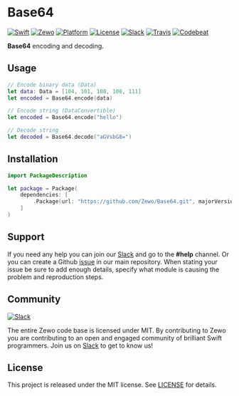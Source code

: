 # Base64

[![Swift][swift-badge]][swift-url]
[![Zewo][zewo-badge]][zewo-url]
[![Platform][platform-badge]][platform-url]
[![License][mit-badge]][mit-url]
[![Slack][slack-badge]][slack-url]
[![Travis][travis-badge]][travis-url]
[![Codebeat][codebeat-badge]][codebeat-url]

**Base64** encoding and decoding.

## Usage

```swift
// Encode binary data (Data)
let data: Data = [104, 101, 108, 108, 111]
let encoded = Base64.encode(data)

// Encode string (DataConvertible)
let encoded = Base64.encode("hello")

// Decode string
let decoded = Base64.decode("aGVsbG8=")
```

## Installation

```swift
import PackageDescription

let package = Package(
    dependencies: [
        .Package(url: "https://github.com/Zewo/Base64.git", majorVersion: 0, minor: 5)
    ]
)
```

## Support

If you need any help you can join our [Slack](http://slack.zewo.io) and go to the **#help** channel. Or you can create a Github [issue](https://github.com/Zewo/Zewo/issues/new) in our main repository. When stating your issue be sure to add enough details, specify what module is causing the problem and reproduction steps.

## Community

[![Slack][slack-image]][slack-url]

The entire Zewo code base is licensed under MIT. By contributing to Zewo you are contributing to an open and engaged community of brilliant Swift programmers. Join us on [Slack](http://slack.zewo.io) to get to know us!

## License

This project is released under the MIT license. See [LICENSE](LICENSE) for details.

[swift-badge]: https://img.shields.io/badge/Swift-3.0-orange.svg?style=flat
[swift-url]: https://swift.org
[zewo-badge]: https://img.shields.io/badge/Zewo-0.5-FF7565.svg?style=flat
[zewo-url]: http://zewo.io
[platform-badge]: https://img.shields.io/badge/Platforms-OS%20X%20--%20Linux-lightgray.svg?style=flat
[platform-url]: https://swift.org
[mit-badge]: https://img.shields.io/badge/License-MIT-blue.svg?style=flat
[mit-url]: https://tldrlegal.com/license/mit-license
[slack-image]: http://s13.postimg.org/ybwy92ktf/Slack.png
[slack-badge]: https://zewo-slackin.herokuapp.com/badge.svg
[slack-url]: http://slack.zewo.io
[travis-badge]: https://travis-ci.org/Zewo/Base64.svg?branch=master
[travis-url]: https://travis-ci.org/Zewo/Base64
[codebeat-badge]: https://codebeat.co/badges/8b169bb1-f7bb-4005-8f1c-d0d4220215ca
[codebeat-url]: https://codebeat.co/projects/github-com-zewo-base64